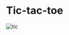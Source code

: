 # Tic-tac-toe

![tic](https://user-images.githubusercontent.com/126596692/222948971-85814106-6e77-4372-b51e-0f32a1860bad.png)
